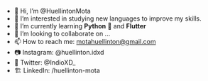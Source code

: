 - 👋 Hi, I’m @HuellintonMota
- 👀 I’m interested in studying new languages to improve my skills.
- 🌱 I’m currently learning <b>Python</b> 🐍 and <b>Flutter</b>
- 💞️ I’m looking to collaborate on ...
- 📫 How to reach me: motahuellinton@gmail.com
- 📷 Instagram: @huellinton.idxd
- 🐤 Twitter: @IndioXD_
- 🏗️ LinkedIn: /huellinton-mota

<!---
HuellintonMota/HuellintonMota is a ✨ special ✨ repository because its `README.md` (this file) appears on your GitHub profile.
You can click the Preview link to take a look at your changes.
--->
